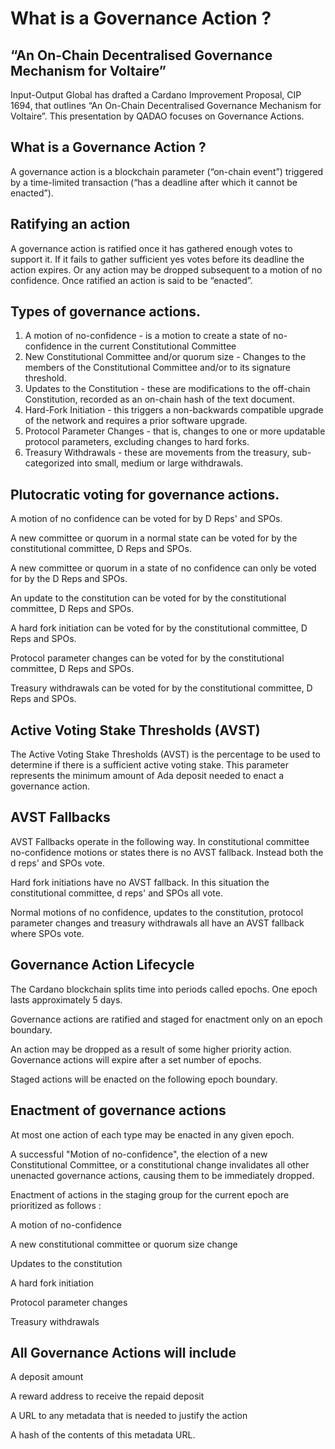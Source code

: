 # What is a Governance Action ?



## “An On-Chain Decentralised Governance Mechanism for Voltaire”

Input-Output Global has drafted a Cardano Improvement Proposal, CIP 1694, that outlines “An On-Chain Decentralised Governance Mechanism for Voltaire”. This presentation by QADAO focuses on Governance Actions.

## What is a Governance Action ?

A governance action is a blockchain parameter (“on-chain event”) triggered by a time-limited transaction (“has a deadline after which it cannot be enacted”).

## Ratifying an action

A governance action is ratified once it has gathered enough votes to support it. If it fails to gather sufficient yes votes before its deadline the action expires. Or any action may be dropped subsequent to a motion of no confidence. Once ratified an action is said to be “enacted”.

## Types of governance actions.

1. A motion of no-confidence - is a motion to create a state of no-confidence in the current Constitutional Committee
2. New Constitutional Committee and/or quorum size - Changes to the members of the Constitutional Committee and/or to its signature threshold.
3. Updates to the Constitution - these are modifications to the off-chain Constitution, recorded as an on-chain hash of the text document.
4. Hard-Fork Initiation - this triggers a non-backwards compatible upgrade of the network and requires a prior software upgrade.
5. Protocol Parameter Changes - that is, changes to one or more updatable protocol parameters, excluding changes to hard forks.
6. Treasury Withdrawals - these are movements from the treasury, sub-categorized into small, medium or large withdrawals.

## Plutocratic voting for governance actions.&#x20;

A motion of no confidence can be voted for by D Reps' and SPOs.&#x20;

A new committee or quorum in a normal state can be voted for by the constitutional committee, D Reps and SPOs.

A new committee or quorum in a state of no confidence can only be voted for by the D Reps and SPOs.

An update to the constitution can be voted for by the constitutional committee, D Reps and SPOs.&#x20;

A hard fork initiation can be voted for by the constitutional committee, D Reps and SPOs.

Protocol parameter changes can be voted for by the constitutional committee, D Reps and SPOs.&#x20;

Treasury withdrawals can be voted for by the constitutional committee, D Reps and SPOs.

## Active Voting Stake Thresholds (AVST)

The Active Voting Stake Thresholds (AVST) is the percentage to be used to determine if there is a sufficient active voting stake. This parameter represents the minimum amount of Ada deposit needed to enact a governance action.

## AVST Fallbacks

AVST Fallbacks operate in the following way. In constitutional committee no-confidence motions or states there is no AVST fallback. Instead both the d reps' and SPOs vote.

Hard fork initiations have no AVST fallback. In this situation the constitutional committee, d reps' and SPOs all vote.

Normal motions of no confidence, updates to the constitution, protocol parameter changes and treasury withdrawals all have an AVST fallback where SPOs vote.

## Governance Action Lifecycle

The Cardano blockchain splits time into periods called epochs. One epoch lasts approximately 5 days.&#x20;

Governance actions are ratified and staged for enactment only on an epoch boundary.

An action may be dropped as a result of some higher priority action. Governance actions will expire after a set number of epochs.&#x20;

Staged actions will be enacted on the following epoch boundary.

## Enactment of governance actions

At most one action of each type may be enacted in any given epoch.&#x20;

A successful "Motion of no-confidence", the election of a new Constitutional Committee, or a constitutional change invalidates all other unenacted governance actions, causing them to be immediately dropped.

Enactment of actions in the staging group for the current epoch are prioritized as follows :&#x20;

A motion of no-confidence

A new constitutional committee or quorum size change

Updates to the constitution

A hard fork initiation

Protocol parameter changes

Treasury withdrawals

## All Governance Actions will include

A deposit amount

A reward address to receive the repaid deposit

A URL to any metadata that is needed to justify the action

A hash of the contents of this metadata URL.

